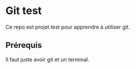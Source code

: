 # Git test

Ce repo est projet test pour apprendre à utiliser git.

## Prérequis

Il faut juste avoir git et un terminal.
